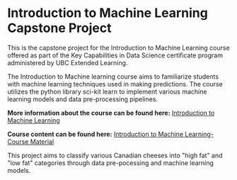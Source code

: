 # Introduction to Machine Learning Capstone Project

This is the capstone project for the Introduction to Machine Learning course offered as part of the Key Capabilities in Data Science certificate program administered by UBC Extended Learning.

The Introduction to Machine learning course aims to familiarize students with machine learning techniques used in making predictions. The course utilizes the python library sci-kit learn to implement various machine learning models and data pre-processing pipelines.

<b> More information about the course can be found here:</b> [Introduction to Machine Learning](https://extendedlearning.ubc.ca/courses/introduction-machine-learning/fs031)

<b> Course content can be found here:</b> [Introduction to Machine Learning- Course Material](https://ml-learn.mds.ubc.ca/en)

This project aims to classify various Canadian cheeses into "high fat" and "low fat" categories through data pre-pocessing and machine learning models.
